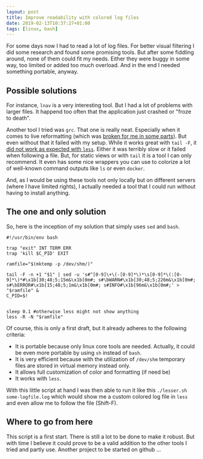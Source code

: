```yaml
---
layout: post
title: Improve readability with colored log files
date: 2019-02-13T10:37:27+01:00
tags: [linux, bash]
---
```


For some days now I had to read a lot of log files. For better visual filtering I did some research and found some promising tools. But after some fiddling around, none of them could fit my needs. Either they were buggy in some way, too limited or added too much overload. And in the end I needed something portable, anyway.

## Possible solutions
For instance, `lnav` is a very interesting tool. But I had a lot of problems with larger files. It happend too often that the application just crashed or "froze to death".

Another tool I tried was `grc`. That one is really neat. Especially when it comes to live reformatting (which was [broken for me in some parts](https://github.com/garabik/grc/issues/104)). But even without that it failed with my setup. While it works great with `tail -F`, it [did not work as expected with `less`](https://github.com/garabik/grc/issues/103). Either it was terribly slow or it failed when following a file. But, for static views or with `tail` it is a tool I can only recommend. It even has some nice wrappers you can use to colorize a lot of well-known command outputs like `ls` or even `docker`.

And, as I would be using these tools not only locally but on different servers (where I have limited rights), I actually needed a tool that I could run without having to install anything.

## The one and only solution

So, here is the inception of my solution that simply uses `sed` and `bash`.

    #!/usr/bin/env bash
    
    trap "exit" INT TERM ERR
    trap 'kill $C_PID' EXIT
    
    ramfile="$(mktemp -p /dev/shm/)"
    
    tail -F -n +1 "$1" | sed -u 's#^[0-9]\+\(-[0-9]*\)*\s[0-9]*\(:[0-9]*\)*#\x1b[30;48;5;15m&\x1b[0m#; s#\bWARN#\x1b[30;48;5;226m&\x1b[0m#; s#\bERROR#\x1b[15;48;5;1m&\x1b[0m#; s#INFO#\x1b[96m&\x1b[0m#;' > "$ramfile" &
    C_PID=$!
    
    
    sleep 0.1 #otherwise less might not show anything
    less -R -N "$ramfile"
  

Of course, this is only a first draft, but it already adheres to the following criteria:

  - It is portable because only linux core tools are needed. Actually, it could be even more portable by using `sh` instead of `bash`.
  - It is very efficient because with the utilization of `/dev/shm` temporary files are stored in virtual memory instead only.
  - It allows full customization of color and formatting (if need be)
  - It works with `less`.
  
With this little script at hand I was then able to run it like this `./lesser.sh some-logfile.log` which would show me a custom colored log file in `less` and even allow me to follow the file (Shift-F).

## Where to go from here

This script is a first start. There is still a lot to be done to make it robust. But with time I believe it could prove to be a valid addition to the other tools I tried and partly use. Another project to be started on github ... 
  
   




